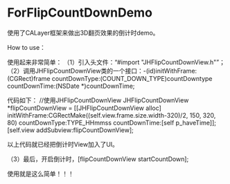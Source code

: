 # ForFlipCountDownDemo

使用了CALayer框架来做出3D翻页效果的倒计时demo。

How to use：

使用起来非常简单：
（1）引入头文件：“#import "JHFlipCountDownView.h"”；
（2）调用JHFlipCountDownView类的一个接口：-(id)initWithFrame:(CGRect)frame countDownType:(COUNT_DOWN_TYPE)countDowntype countDownTime:(NSDate *)countDownTime;

代码如下：
//使用JHFlipCountDownView
    JHFlipCountDownView *flipCountDownView = [[JHFlipCountDownView alloc] initWithFrame:CGRectMake((self.view.frame.size.width-320)/2, 150, 320, 80) countDownType:TYPE_HHmmss countDownTime:[self p_haveTime]];
    [self.view addSubview:flipCountDownView];
    
以上代码就已经把倒计时View加入了UI。

（3）最后，开启倒计时，[flipCountDownView startCountDown]; 

使用就是这么简单！！！
